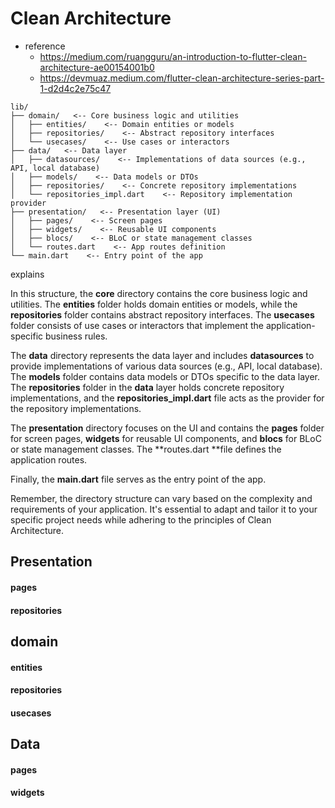 # Clean Architecture

- reference
  - https://medium.com/ruangguru/an-introduction-to-flutter-clean-architecture-ae00154001b0
  - https://devmuaz.medium.com/flutter-clean-architecture-series-part-1-d2d4c2e75c47

```
lib/
├── domain/   <-- Core business logic and utilities
│   ├── entities/    <-- Domain entities or models
│   ├── repositories/    <-- Abstract repository interfaces
│   └── usecases/    <-- Use cases or interactors
├── data/   <-- Data layer
│   ├── datasources/    <-- Implementations of data sources (e.g., API, local database)
│   ├── models/    <-- Data models or DTOs
│   ├── repositories/    <-- Concrete repository implementations
│   └── repositories_impl.dart    <-- Repository implementation provider
├── presentation/   <-- Presentation layer (UI)
│   ├── pages/    <-- Screen pages
│   ├── widgets/    <-- Reusable UI components
│   ├── blocs/    <-- BLoC or state management classes
│   └── routes.dart    <-- App routes definition
└── main.dart    <-- Entry point of the app
```

explains

In this structure, the **core** directory contains the core business logic and utilities. The **entities** folder holds domain entities or models, while the **repositories** folder contains abstract repository interfaces. The **usecases** folder consists of use cases or interactors that implement the application-specific business rules.

The **data** directory represents the data layer and includes **datasources** to provide implementations of various data sources (e.g., API, local database). The **models** folder contains data models or DTOs specific to the data layer. The **repositories** folder in the **data** layer holds concrete repository implementations, and the **repositories_impl.dart** file acts as the provider for the repository implementations.

The **presentation** directory focuses on the UI and contains the **pages** folder for screen pages, **widgets** for reusable UI components, and **blocs** for BLoC or state management classes. The **routes.dart **file defines the application routes.

Finally, the **main.dart** file serves as the entry point of the app.

Remember, the directory structure can vary based on the complexity and requirements of your application. It's essential to adapt and tailor it to your specific project needs while adhering to the principles of Clean Architecture.


## Presentation

#### pages

#### repositories

## domain

#### entities

#### repositories

#### usecases

## Data

#### pages

#### widgets